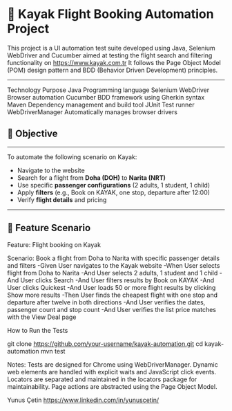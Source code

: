 # 🧪 Kayak Flight Booking Automation Project

This project is a UI automation test suite developed using Java, Selenium WebDriver and Cucumber aimed at testing the flight search and filtering functionality on https://www.kayak.com.tr It follows the Page Object Model (POM) design pattern and BDD (Behavior Driven Development) principles.

---
Technology	Purpose
Java	Programming language
Selenium WebDriver	Browser automation
Cucumber	BDD framework using Gherkin syntax
Maven	Dependency management and build tool
JUnit	Test runner
WebDriverManager	Automatically manages browser drivers
## 🚀 Objective

---

To automate the following scenario on Kayak:

- Navigate to the website
- Search for a flight from **Doha (DOH)** to **Narita (NRT)**
- Use specific **passenger configurations** (2 adults, 1 student, 1 child)
- Apply **filters** (e.g., Book on KAYAK, one stop, departure after 12:00)
- Verify **flight details** and pricing

---

## 📜 Feature Scenario
Feature: Flight booking on Kayak

  Scenario: Book a flight from Doha to Narita with specific passenger details and filters
    -Given User navigates to the Kayak website
    -When User selects flight from Doha to Narita
    -And User selects 2 adults, 1 student and 1 child
    -And User clicks Search
    -And User filters results by Book on KAYAK
    -And User clicks Quickest
    -And User loads 50 or more flight results by clicking Show more results
    -Then User finds the cheapest flight with one stop and departure after twelve in both directions
    -And User verifies the dates, passenger count and stop count
    -And User verifies the list price matches with the View Deal page

How to Run the Tests 

git clone https://github.com/your-username/kayak-automation.git
cd kayak-automation
mvn test


Notes:
Tests are designed for Chrome using WebDriverManager.
Dynamic web elements are handled with explicit waits and JavaScript click events.
Locators are separated and maintained in the locators package for maintainability.
Page actions are abstracted using the Page Object Model.


Yunus Çetin 
https://www.linkedin.com/in/yunuscetin/
